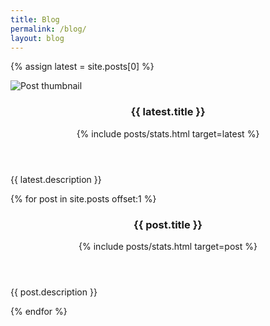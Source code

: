 ```yaml
---
title: Blog
permalink: /blog/
layout: blog
---
```


{% assign latest = site.posts[0] %}
<div class="card post-preview" id="latest-post">
    <img src="/assets/img/posts/{{ latest.slug }}/og.PNG" alt="Post thumbnail" />
    <div id="latest-post-body">
        <header>
            <h3 class="post-title">{{ latest.title }}</h3>
            {% include posts/stats.html target=latest %}
        </header>
        <p class="post-description">{{ latest.description }}</p>
        <a class="container-link" href="{{ latest.url }}"></a>
    </div>
</div>
{% for post in site.posts offset:1 %}
<div class="card post-preview">
    <header>
        <h3 class="post-title">{{ post.title }}</h3>
        {% include posts/stats.html target=post %}
    </header>
    <p class="post-description">{{ post.description }}</p>
    <a class="container-link" href="{{ post.url }}"></a>
</div>
{% endfor %}